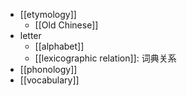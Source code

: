 - [[etymology]]
    - [[Old Chinese]]
- letter
    - [[alphabet]]
    - [[lexicographic relation]]: 词典关系
- [[phonology]]
- [[vocabulary]]
